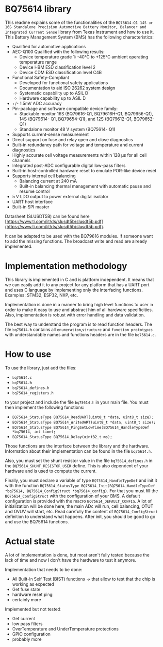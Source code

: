 # BQ75614 library

This readme explains some of the functionalities of the `BQ75614-Q1 14S or 16S Standalone Precision Automotive Battery Monitor, Balancer
and Integrated Current Sense` library from Texas Instrument and how to use it. This Battery Management System (BMS) has the following characteristics:

- Qualified for automotive applications
- AEC-Q100 Qualified with the following results:
    - Device temperature grade 1:  -40°C to +125°C
ambient operating temperature range
    - Device HBM ESD classification level 2
    - Device CDM ESD classification level C4B
- Functional Safety-Compliant
    - Developed for functional safety applications
    - Documentation to aid ISO 26262 system design
    - Systematic capability up to ASIL D
    - Hardware capability up to ASIL D
- +/- 1.5mV ADC accuracy
- Pin-package and software compatible device
family:
    - Stackable monitor 16S (BQ79616-Q1,
BQ79616H-Q1, BQ79656-Q1), 14S (BQ79614-
Q1, BQ79654-Q1), and 12S (BQ79612-Q1,
BQ79652-Q1)
    - Standalone monitor 48 V system (BQ75614-
Q1)
- Supports current-sense measurement
- Direct support on fuse and relay open and close
diagnostics
- Built-in redundancy path for voltage and
temperature and current diagnostics
- Highly accurate cell voltage measurements within
128 µs for all cell channels
- Integrated post-ADC configurable digital low-pass
filters
- Built-in host-controlled hardware reset to emulate
POR-like device reset
- Supports internal cell balancing
    - Balancing current at 240 mA
    - Built-in balancing thermal management with
automatic pause and resume control
- 5 V LDO output to power external digital isolator
- UART host interface
- Built-in SPI master

Datasheet (SLUSDT5B) can be found here [https://www.ti.com/lit/ds/slusdt5b/slusdt5b.pdf](https://www.ti.com/lit/ds/slusdt5b/slusdt5b.pdf).

It can be adapted to be used with the BQ79616 modules. If someone want to add the missing functions. The broadcast write and read are already implemented.

# Implementation methodology

This library is implemented in C and is platform independent. It means that we can easily add it to any project for any platform that has a UART port and uses C language by implementing only the interfacing functions. Examples: STM32, ESP32, NXP, etc.

Implementation is done in a manner to bring high level functions to user in order to make it easy to use and abstract him of all hardware specificities. Also, implementation is robust with error handling and data validation.

The best way to understand the program is to read function headers. The file `bq75614.h` contains all `enumeration`,`structure` and `function prototypes` with understandable names and functions headers are in the file `bq75614.c`.

# How to use

To use the library, just add the files:
- `bq75614.c`
- `bq75614.h`
- `bq75614_defines.h`
- `bq75614_registers.h`

to your project and include the file `bq75614.h` in your main file. You must then implement the following functions:

- `BQ75614_StatusType BQ75614_ReadUART(uint8_t *data, uint8_t size);`
- `BQ75614_StatusType BQ75614_WriteUART(uint8_t *data, uint8_t size);`
- `BQ75614_StatusType BQ75614_PingSetLowTime(BQ75614_HandleTypeDef *bq75614, int time);`
- `BQ75614_StatusType BQ75614_Delay(uint32_t ms);`

Those functions are the interface between the library and the hardware. Information about their implementation can be found in the file `bq75614.h`.

Also, you must set the shunt resistor value in the file `bq75614_defines.h` in the `BQ75614_SHUNT_RESISTOR_USER` define. This is also dependent of your hardware and is used to compute the current.

Finally, you must declare a variable of type `BQ75614_HandleTypeDef` and init it with the function `BQ75614_StatusType BQ75614_Init(BQ75614_HandleTypeDef *bq75614, BQ75614_ConfigStruct *bq75614_config)`. For that you must fill the `BQ75614_ConfigStruct` with the configuration of your BMS. A default configuration is provided with the macro `BQ75614_DEFAULT_CONFIG`. A lot of initialization will be done here, the main ADc will run, cell balancing, OTUT and OVUV will start, etc. Read carefully the content of `BQ75614_ConfigStruct` definition to understand what happens. After init, you should be good to go and use the BQ75614 functions.


# Actual state

A lot of implementation is done, but most aren't fully tested because the lack of time and now I don't have the hardware to test it anymore.

Implementation that needs to be done:
- All Built-In Self Test (BIST) functions -> that allow to test that the chip is working as expected
- Get fuse state
- hardware reset ping
- certainly more

Implemented but not tested:
- Get current
- low pass filters
- OverTemperature and UnderTemperature protections
- GPIO configuration
- probably more